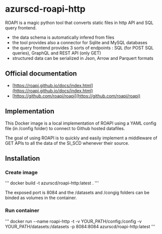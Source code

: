 # azurscd-roapi-http

ROAPI is a magic python tool that converts static files in http API and SQL query frontend.

- the data schema is automatically infered from files
- the tool provides also a connector for Sqlite and MySQL databases
- the query frontend provides 3 sorts of endpoints : SQL (for POST SQL queries), GraphQL and REST API (only GET)
- structured data can be serialized in Json, Arrow and Parquert formats

## Official documentation

- [https://roapi.github.io/docs/index.html](https://roapi.github.io/docs/index.html)
- [https://github.com/roapi/roapi](https://github.com/roapi/roapi)

## Implementation

This Docker image is a local implementation of ROAPI using a YAML config file (in /config folder) to connect to Github hosted datafiles.

The goal of using ROAPI is to quickly and easily implement a middleware of GET APIs to all the data of the SI_SCD whenever their source.

## Installation

### Create image

'''
docker build  -t azurscd/roapi-http:latest .
'''

The exposed port is 8084 and the /datasets and /congig folders can be binded as volumes in the container.


### Run container

'''
docker run --name roapi-http -t -v YOUR_PATH/config:/config -v YOUR_PATH/datasets:/datasets -p 8084:8084 azurscd/roapi-http:latest
'''